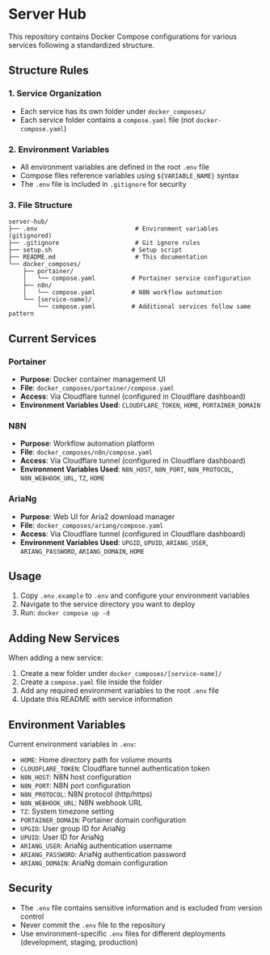 # Server Hub

This repository contains Docker Compose configurations for various services following a standardized structure.

## Structure Rules

### 1. Service Organization
- Each service has its own folder under `docker_composes/`
- Each service folder contains a `compose.yaml` file (not `docker-compose.yaml`)

### 2. Environment Variables
- All environment variables are defined in the root `.env` file
- Compose files reference variables using `${VARIABLE_NAME}` syntax
- The `.env` file is included in `.gitignore` for security

### 3. File Structure
```
server-hub/
├── .env                           # Environment variables (gitignored)
├── .gitignore                     # Git ignore rules
├── setup.sh                      # Setup script
├── README.md                      # This documentation
└── docker_composes/
    ├── portainer/
    │   └── compose.yaml          # Portainer service configuration
    ├── n8n/
    │   └── compose.yaml          # N8N workflow automation
    └── [service-name]/
        └── compose.yaml          # Additional services follow same pattern
```

## Current Services

### Portainer
- **Purpose**: Docker container management UI
- **File**: `docker_composes/portainer/compose.yaml`
- **Access**: Via Cloudflare tunnel (configured in Cloudflare dashboard)
- **Environment Variables Used**: `CLOUDFLARE_TOKEN`, `HOME`, `PORTAINER_DOMAIN`

### N8N
- **Purpose**: Workflow automation platform
- **File**: `docker_composes/n8n/compose.yaml`
- **Access**: Via Cloudflare tunnel (configured in Cloudflare dashboard)
- **Environment Variables Used**: `N8N_HOST`, `N8N_PORT`, `N8N_PROTOCOL`, `N8N_WEBHOOK_URL`, `TZ`, `HOME`

### AriaNg
- **Purpose**: Web UI for Aria2 download manager
- **File**: `docker_composes/ariang/compose.yaml`
- **Access**: Via Cloudflare tunnel (configured in Cloudflare dashboard)
- **Environment Variables Used**: `UPGID`, `UPUID`, `ARIANG_USER`, `ARIANG_PASSWORD`, `ARIANG_DOMAIN`, `HOME`

## Usage

1. Copy `.env.example` to `.env` and configure your environment variables
2. Navigate to the service directory you want to deploy
3. Run: `docker compose up -d`

## Adding New Services

When adding a new service:

1. Create a new folder under `docker_composes/[service-name]/`
2. Create a `compose.yaml` file inside the folder
3. Add any required environment variables to the root `.env` file
4. Update this README with service information

## Environment Variables

Current environment variables in `.env`:

- `HOME`: Home directory path for volume mounts
- `CLOUDFLARE_TOKEN`: Cloudflare tunnel authentication token
- `N8N_HOST`: N8N host configuration
- `N8N_PORT`: N8N port configuration
- `N8N_PROTOCOL`: N8N protocol (http/https)
- `N8N_WEBHOOK_URL`: N8N webhook URL
- `TZ`: System timezone setting
- `PORTAINER_DOMAIN`: Portainer domain configuration
- `UPGID`: User group ID for AriaNg
- `UPUID`: User ID for AriaNg
- `ARIANG_USER`: AriaNg authentication username
- `ARIANG_PASSWORD`: AriaNg authentication password
- `ARIANG_DOMAIN`: AriaNg domain configuration

## Security

- The `.env` file contains sensitive information and is excluded from version control
- Never commit the `.env` file to the repository
- Use environment-specific `.env` files for different deployments (development, staging, production)
